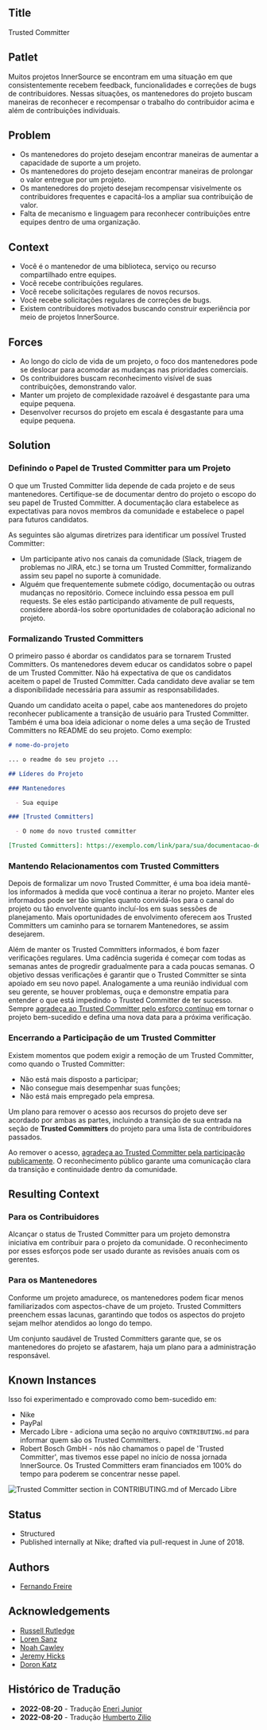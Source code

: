 ## Title

Trusted Committer

## Patlet

Muitos projetos InnerSource se encontram em uma situação em que
consistentemente recebem feedback, funcionalidades e correções de bugs de contribuidores.
Nessas situações, os mantenedores do projeto buscam maneiras de reconhecer e recompensar
o trabalho do contribuidor acima e além de contribuições individuais.

## Problem

- Os mantenedores do projeto desejam encontrar maneiras de aumentar a capacidade de suporte a um projeto.
- Os mantenedores do projeto desejam encontrar maneiras de prolongar o valor entregue por um projeto.
- Os mantenedores do projeto desejam recompensar visivelmente os contribuidores frequentes e capacitá-los a ampliar sua contribuição de valor.
- Falta de mecanismo e linguagem para reconhecer contribuições entre equipes dentro de uma organização.

## Context

- Você é o mantenedor de uma biblioteca, serviço ou recurso compartilhado entre equipes.
- Você recebe contribuições regulares.
- Você recebe solicitações regulares de novos recursos.
- Você recebe solicitações regulares de correções de bugs.
- Existem contribuidores motivados buscando construir experiência por meio de projetos InnerSource.

## Forces

- Ao longo do ciclo de vida de um projeto, o foco dos mantenedores pode se deslocar para acomodar as mudanças nas prioridades comerciais.
- Os contribuidores buscam reconhecimento visível de suas contribuições, demonstrando valor.
- Manter um projeto de complexidade razoável é desgastante para uma equipe pequena.
- Desenvolver recursos do projeto em escala é desgastante para uma equipe pequena.

## Solution

### Definindo o Papel de Trusted Committer para um Projeto

O que um Trusted Committer lida depende de cada projeto e de seus mantenedores. Certifique-se de documentar dentro do projeto o escopo do seu papel de Trusted Committer. A documentação clara estabelece as expectativas para novos membros da comunidade e estabelece o papel para futuros candidatos.

As seguintes são algumas diretrizes para identificar um possível Trusted Committer:

* Um participante ativo nos canais da comunidade (Slack, triagem de problemas no JIRA, etc.) se torna um Trusted Committer, formalizando assim seu papel no suporte à comunidade.
* Alguém que frequentemente submete código, documentação ou outras mudanças no repositório. Comece incluindo essa pessoa em pull requests. Se eles estão participando ativamente de pull requests, considere abordá-los sobre oportunidades de colaboração adicional no projeto.

### Formalizando Trusted Committers

O primeiro passo é abordar os candidatos para se tornarem Trusted Committers.
Os mantenedores devem educar os candidatos sobre o papel de um Trusted Committer. Não há expectativa de que os candidatos aceitem o papel de Trusted Committer. Cada candidato
deve avaliar se tem a disponibilidade necessária para assumir as responsabilidades.

Quando um candidato aceita o papel, cabe aos mantenedores do projeto
reconhecer publicamente a transição de usuário para Trusted Committer. Também é uma
boa ideia adicionar o nome deles a uma seção de Trusted Committers no README do seu projeto.
Como exemplo:

```markdown
# nome-do-projeto

... o readme do seu projeto ...

## Líderes do Projeto

### Mantenedores

  - Sua equipe

### [Trusted Committers]

  - O nome do novo trusted committer

[Trusted Committers]: https://exemplo.com/link/para/sua/documentacao-de-trusted-committer.md
```

### Mantendo Relacionamentos com Trusted Committers

Depois de formalizar um novo Trusted Committer, é uma boa ideia mantê-los informados à medida que você continua a iterar no projeto. Manter eles informados pode ser tão simples quanto convidá-los para o canal do projeto ou tão envolvente quanto incluí-los em suas sessões de planejamento. Mais oportunidades de envolvimento oferecem aos Trusted Committers um caminho para se tornarem Mantenedores, se assim desejarem.

Além de manter os Trusted Committers informados, é bom fazer verificações regulares. Uma cadência sugerida é começar com todas as semanas antes de progredir gradualmente para a cada poucas semanas. O objetivo dessas verificações é garantir que o Trusted Committer se sinta apoiado em seu novo papel. Analogamente a uma reunião individual com seu gerente, se houver problemas, ouça e demonstre empatia para entender o que está impedindo o Trusted Committer de ter sucesso. Sempre [agradeça ao Trusted Committer pelo esforço contínuo][praise] em tornar o projeto bem-sucedido e defina uma nova data para a próxima verificação.

### Encerrando a Participação de um Trusted Committer

Existem momentos que podem exigir a remoção de um Trusted Committer, como quando o Trusted Committer:

* Não está mais disposto a participar;
* Não consegue mais desempenhar suas funções;
* Não está mais empregado pela empresa.

Um plano para remover o acesso aos recursos do projeto deve ser acordado por ambas as partes, incluindo a transição de sua entrada na seção de **Trusted Committers** do projeto para uma lista de contribuidores passados.

Ao remover o acesso, [agradeça ao Trusted Committer pela participação publicamente][praise]. O reconhecimento público garante uma comunicação clara da transição e continuidade dentro da comunidade.

## Resulting Context

### Para os Contribuidores

Alcançar o status de Trusted Committer para um projeto demonstra iniciativa em
contribuir para o projeto da comunidade. O reconhecimento por esses esforços
pode ser usado durante as revisões anuais com os gerentes.

### Para os Mantenedores

Conforme um projeto amadurece, os mantenedores podem ficar menos familiarizados com aspectos-chave
de um projeto. Trusted Committers preenchem essas lacunas, garantindo que todos os
aspectos do projeto sejam melhor atendidos ao longo do tempo.

Um conjunto saudável de Trusted Committers garante que, se os mantenedores do projeto se afastarem,
haja um plano para a administração responsável.

## Known Instances

Isso foi experimentado e comprovado como bem-sucedido em:

- Nike
- PayPal
- Mercado Libre - adiciona uma seção no arquivo `CONTRIBUTING.md` para informar quem são os Trusted Committers.
- Robert Bosch GmbH - nós não chamamos o papel de 'Trusted Committer', mas tivemos esse papel no início de nossa jornada InnerSource. Os Trusted Committers eram financiados em 100% do tempo para poderem se concentrar nesse papel.

![Trusted Committer section in CONTRIBUTING.md of Mercado Libre](../../assets/img/mercadolibre-trusted-committers.png "Trusted Committer section in CONTRIBUTING.md of Mercado Libre")

## Status

- Structured
- Published internally at Nike; drafted via pull-request in June of 2018.

## Authors

- [Fernando Freire]

## Acknowledgements

- [Russell Rutledge]
- [Loren Sanz]
- [Noah Cawley]
- [Jeremy Hicks]
- [Doron Katz]

[Doron Katz]: https://github.com/doronkatz
[Russell Rutledge]: https://github.com/rrrutledge
[Loren Sanz]: https://github.com/mrsanz
[Jeremy Hicks]: https://github.com/greatestusername
[Noah Cawley]: https://github.com/utanapishtim
[praise]: ./praise-participants.md
[Fernando Freire]: https://github.com/dogonthehorizon

## Histórico de Tradução

- **2022-08-20** - Tradução [Eneri Junior](https://github.com/jrcosta)
- **2022-08-20** - Tradução [Humberto Zilio](https://github.com/zilio)
